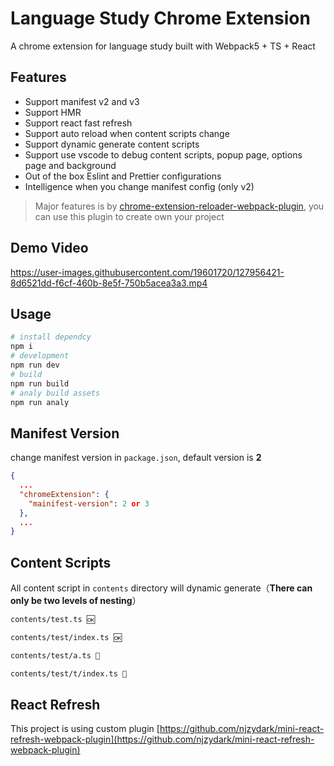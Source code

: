# Language Study Chrome Extension

A chrome extension for language study built with Webpack5 + TS + React

## Features

- Support manifest v2 and v3
- Support HMR
- Support react fast refresh
- Support auto reload when content scripts change
- Support dynamic generate content scripts
- Support use vscode to debug content scripts, popup page, options page and background
- Out of the box Eslint and Prettier configurations
- Intelligence when you change manifest config (only v2)

> Major features is by [chrome-extension-reloader-webpack-plugin](https://github.com/njzydark/chrome-extension-reloader-webpack-plugin), you can use this plugin to create own your project

## Demo Video

https://user-images.githubusercontent.com/19601720/127956421-8d6521dd-f6cf-460b-8e5f-750b5acea3a3.mp4

## Usage

```bash
# install dependcy
npm i
# development
npm run dev
# build
npm run build
# analy build assets
npm run analy
```

## Manifest Version

change manifest version in `package.json`, default version is **2**

```json
{
  ...
  "chromeExtension": {
    "mainifest-version": 2 or 3
  },
  ...
}
```

## Content Scripts

All content script in `contents` directory will dynamic generate（**There can only be two levels of nesting**）

```txt
contents/test.ts 🆗

contents/test/index.ts 🆗

contents/test/a.ts 🚫

contents/test/t/index.ts 🚫
```

## React Refresh

This project is using custom plugin [https://github.com/njzydark/mini-react-refresh-webpack-plugin](https://github.com/njzydark/mini-react-refresh-webpack-plugin)
